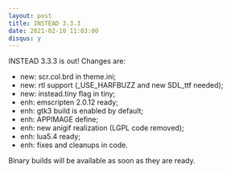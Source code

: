 ```yaml
---
layout: post
title: INSTEAD 3.3.3
date: 2021-02-10 11:03:00
disqus: y
---
```


INSTEAD 3.3.3 is out! Changes are:

- new: scr.col.brd in theme.ini;
- new: rtl support (_USE_HARFBUZZ and new SDL_ttf needed);
- new: instead.tiny flag in tiny;
- enh: emscripten 2.0.12 ready;
- enh: gtk3 build is enabled by default;
- enh: APPIMAGE define;
- enh: new anigif realization (LGPL code removed);
- enh: lua5.4 ready;
- enh: fixes and cleanups in code.

Binary builds will be available as soon as they are ready.
